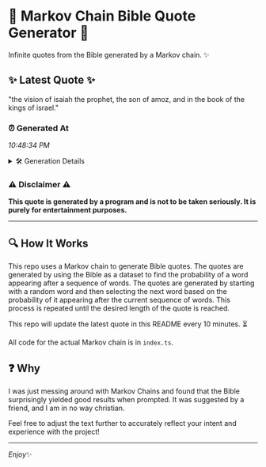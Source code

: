 # 📖 Markov Chain Bible Quote Generator 📖

Infinite quotes from the Bible generated by a Markov chain. ✨

## ✨ Latest Quote ✨
"the vision of isaiah the prophet, the son of amoz, and in the book of the kings of israel."

### ⏰ Generated At
*10:48:34 PM*

<details>
    <summary>🛠️ Generation Details</summary>
    <p>
        <strong>🌱 Seed:</strong> the<br>
        <strong>🔄 Iterations:</strong> 18<br>
        <strong>📜 Context History:</strong><br>[ the ]: vision<br>[ the, vision ]: of<br>[ the, vision, of ]: isaiah<br>[ the, vision, of, isaiah ]: the<br>[ the, vision, of, isaiah, the ]: prophet,<br>[ the, vision, of, isaiah, the, prophet, ]: the<br>[ vision, of, isaiah, the, prophet,, the ]: son<br>[ of, isaiah, the, prophet,, the, son ]: of<br>[ isaiah, the, prophet,, the, son, of ]: amoz,<br>[ the, prophet,, the, son, of, amoz, ]: and<br>[ prophet,, the, son, of, amoz,, and ]: in<br>[ the, son, of, amoz,, and, in ]: the<br>[ son, of, amoz,, and, in, the ]: book<br>[ of, amoz,, and, in, the, book ]: of<br>[ amoz,, and, in, the, book, of ]: the<br>[ and, in, the, book, of, the ]: kings<br>[ in, the, book, of, the, kings ]: of<br>[ the, book, of, the, kings, of ]: israel.<br>
    </p>
</details>

### ⚠️ Disclaimer ⚠️
**This quote is generated by a program and is not to be taken seriously. It is purely for entertainment purposes.**

---

## 🔍 How It Works

This repo uses a Markov chain to generate Bible quotes. The quotes are generated by using the Bible as a dataset to find the probability of a word appearing after a sequence of words. The quotes are generated by starting with a random word and then selecting the next word based on the probability of it appearing after the current sequence of words. This process is repeated until the desired length of the quote is reached.

This repo will update the latest quote in this README every 10 minutes. ⏳

All code for the actual Markov chain is in `index.ts`.

## ❓ Why

I was just messing around with Markov Chains and found that the Bible surprisingly yielded good results when prompted. 
It was suggested by a friend, and I am in no way christian.

Feel free to adjust the text further to accurately reflect your intent and experience with the project!

---

*Enjoy*✨
